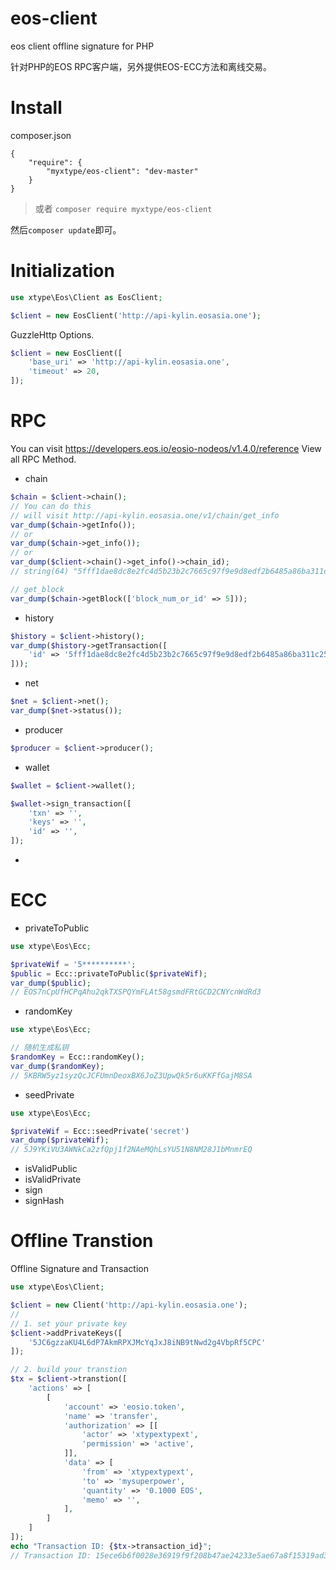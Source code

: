# eos-client
eos client offline signature for PHP

针对PHP的EOS RPC客户端，另外提供EOS-ECC方法和离线交易。

# Install

composer.json

```
{
    "require": {
        "myxtype/eos-client": "dev-master"
    }
}
```

> 或者 `composer require myxtype/eos-client`

然后`composer update`即可。

# Initialization

```php
use xtype\Eos\Client as EosClient;

$client = new EosClient('http://api-kylin.eosasia.one');
```

GuzzleHttp Options.
```php
$client = new EosClient([
    'base_uri' => 'http://api-kylin.eosasia.one',
    'timeout' => 20,
]);
```

# RPC
You can visit https://developers.eos.io/eosio-nodeos/v1.4.0/reference  View all RPC Method.

- chain
```php
$chain = $client->chain();
// You can do this
// will visit http://api-kylin.eosasia.one/v1/chain/get_info
var_dump($chain->getInfo());
// or
var_dump($chain->get_info());
// or
var_dump($client->chain()->get_info()->chain_id);
// string(64) "5fff1dae8dc8e2fc4d5b23b2c7665c97f9e9d8edf2b6485a86ba311c25639191"

// get_block
var_dump($chain->getBlock(['block_num_or_id' => 5]));
```

- history
```php
$history = $client->history();
var_dump($history->getTransaction([
    'id' => '5fff1dae8dc8e2fc4d5b23b2c7665c97f9e9d8edf2b6485a86ba311c25639191'
]));
```

- net
```php
$net = $client->net();
var_dump($net->status());
```

- producer
```php
$producer = $client->producer();
```

- wallet
```php
$wallet = $client->wallet();

$wallet->sign_transaction([
    'txn' => '',
    'keys' => '',
    'id' => '',
]);
```

-

# ECC

- privateToPublic
```php
use xtype\Eos\Ecc;

$privateWif = '5**********';
$public = Ecc::privateToPublic($privateWif);
var_dump($public);
// EOS7nCpUfHCPqAhu2qkTXSPQYmFLAt58gsmdFRtGCD2CNYcnWdRd3
```

- randomKey
```php
use xtype\Eos\Ecc;

// 随机生成私钥
$randomKey = Ecc::randomKey();
var_dump($randomKey);
// 5KBRW5yz1syzQcJCFUmnDeoxBX6JoZ3UpwQk5r6uKKFfGajM8SA
```

- seedPrivate
```php
use xtype\Eos\Ecc;

$privateWif = Ecc::seedPrivate('secret')
var_dump($privateWif);
// 5J9YKiVU3AWNkCa2zfQpj1f2NAeMQhLsYU51N8NM28J1bMnmrEQ
```

- isValidPublic
- isValidPrivate
- sign
- signHash

# Offline Transtion
Offline Signature and Transaction

```php
use xtype\Eos\Client;

$client = new Client('http://api-kylin.eosasia.one');
//
// 1. set your private key
$client->addPrivateKeys([
    '5JC6gzzaKU4L6dP7AkmRPXJMcYqJxJ8iNB9tNwd2g4VbpRf5CPC'
]);

// 2. build your transtion
$tx = $client->transtion([
    'actions' => [
        [
            'account' => 'eosio.token',
            'name' => 'transfer',
            'authorization' => [[
                'actor' => 'xtypextypext',
                'permission' => 'active',
            ]],
            'data' => [
                'from' => 'xtypextypext',
                'to' => 'mysuperpower',
                'quantity' => '0.1000 EOS',
                'memo' => '',
            ],
        ]
    ]
]);
echo "Transaction ID: {$tx->transaction_id}";
// Transaction ID: 15ece6b6f0028e36919f9f208b47ae24233e5ae67a8f15319ad317d3e8be1a2a
```
